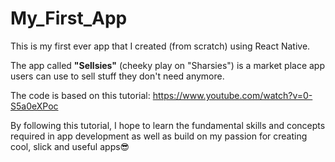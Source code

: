 # My_First_App
This is my first ever app that I created (from scratch) using React Native. 

The app called **"Sellsies"** (cheeky play on "Sharsies") is a market place app users can use to sell stuff they don't need anymore.

The code is based on this tutorial: https://www.youtube.com/watch?v=0-S5a0eXPoc 


By following this tutorial, I hope to learn the fundamental skills and concepts required in app development as well as build on my passion for creating cool, slick and useful apps😎
